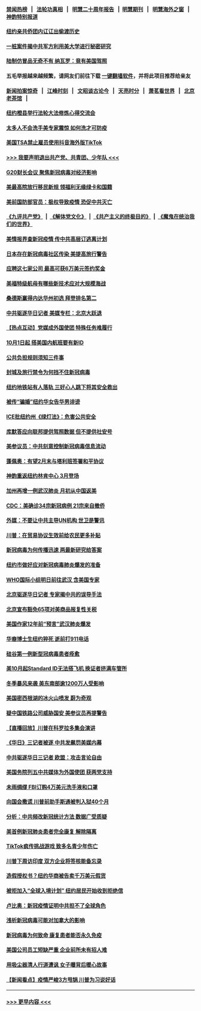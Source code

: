 #### [禁闻热榜](热点新闻.md?=0)  &nbsp;&nbsp;|&nbsp;&nbsp; [法轮功真相](https://github.com/gfw-breaker/truth/blob/master/README.md?=0) &nbsp;&nbsp;|&nbsp;&nbsp; [明慧二十周年报告](https://github.com/gfw-breaker/mh-reports/blob/master/README.md?=0) &nbsp;&nbsp;|&nbsp;&nbsp;[明慧期刊](https://github.com/gfw-breaker/mh-qikan) &nbsp;&nbsp;|&nbsp;&nbsp; [明慧海外之窗](https://github.com/gfw-breaker/mh-news/blob/master/README.md?=0) &nbsp;&nbsp;|&nbsp;&nbsp; [神韵特别报道](https://github.com/gfw-breaker/mh-news/blob/master/shenyun.md?=0)
#### [纽约亲共侨团内讧讧出偷渡历史](../pages/nsc412/n11891235.md?t=02241801) 
#### [一桩案件揭中共军方利用美大学进行秘密研究](../pages/nsc412/n11891206.md?t=02241801) 
#### [陆制仿冒品无奇不有 纳瓦罗：竟有美国驾照](../pages/nsc412/n11890953.md?t=02241801) 
#### 五毛举报越来越频繁，请网友们前往下载 [一键翻墙软件](https://github.com/gfw-breaker/ssr-accounts)，并将此项目推荐给亲友
#### [新闻拍案惊奇](https://github.com/gfw-breaker/banned-news/blob/master/pages/link4.md) &nbsp;&nbsp;|&nbsp;&nbsp; [江峰时刻](https://github.com/gfw-breaker/banned-news/blob/master/pages/link4.md) &nbsp;&nbsp;|&nbsp;&nbsp; [文昭谈古论今](https://github.com/gfw-breaker/banned-news/blob/master/pages/link4.md) &nbsp;&nbsp;|&nbsp;&nbsp; [天亮时分](https://github.com/gfw-breaker/banned-news/blob/master/pages/link4.md) &nbsp;&nbsp;|&nbsp;&nbsp; [萧茗看世界](https://github.com/gfw-breaker/banned-news/blob/master/pages/link4.md) &nbsp;&nbsp;|&nbsp;&nbsp; [北京老茶馆](https://github.com/gfw-breaker/banned-news/blob/master/pages/link4.md) &nbsp;&nbsp;|&nbsp;&nbsp; 
#### [纽约橙县举行法轮大法修炼心得交流会](../pages/nsc412/n11890760.md?t=02241801) 
#### [太多人不会洗手美专家震惊 如何洗才可防疫](../pages/nsc412/n11875866.md?t=02241801) 
#### [美国TSA禁止雇员使用抖音海外版TikTok](../pages/nsc412/n11890500.md?t=02241801) 
#### [>>> 我要声明退出共产党、共青团、少年队 <<<](https://github.com/begood0513/goodnews/blob/master/quit/letter.md) 
#### [G20财长会议 聚焦新冠病毒对经济影响](../pages/nsc412/n11890400.md?t=02241801) 
#### [美最高院放行移民新规 领福利无缘绿卡和国籍](../pages/nsc412/n11889500.md?t=02241801) 
#### [美前国防部官员：极权导致疫情 恐促中共灭亡](../pages/nsc412/n11889092.md?t=02241801) 
#### [《九评共产党》](https://github.com/begood0513/9ping.md/blob/master/README.md) &nbsp;|&nbsp; [《解体党文化》](../../../../jtdwh.md/blob/master/README.md)  &nbsp;|&nbsp; [《共产主义的终极目的》](../../../../gczydzjmd.md/blob/master/README.md) &nbsp;|&nbsp; [《魔鬼在统治我们的世界》](../../../../mgztzwmdsj.md/blob/master/README.md) 
#### [美情报界查新冠疫情 传中共高层订逃离计划](../pages/nsc412/n11888161.md?t=02241801) 
#### [日本存在新冠病毒社区传染 美提高旅行警告](../pages/nsc412/n11889917.md?t=02241801) 
#### [应聘这七家公司 最高可获6万美元签约奖金](../pages/nsc412/n11879446.md?t=02241801) 
#### [美福特级航母有哪些新技术应对大规模海战](../pages/nsc412/n11882087.md?t=02241801) 
#### [桑德斯赢得内达华州初选 拜登排名第二](../pages/nsc412/n11888760.md?t=02241801) 
#### [中共驱逐华日记者 美媒专栏：北京大跃退](../pages/nsc412/n11888453.md?t=02241801) 
#### [【热点互动】党媒成外国使团 特殊任务难履行](../pages/nsc412/n11888306.md?t=02241801) 
#### [10月1日起 搭美国内航班要有新ID](../pages/nsc412/n11888243.md?t=02241801) 
#### [公共负担规则须知三件事](../pages/nsc412/n11888123.md?t=02241801) 
#### [封城及旅行禁令为何挡不住新冠病毒](../pages/nsc412/n11888067.md?t=02241801) 
#### [纽约地铁站有人落轨   三好心人跳下将其安全救出](../pages/nsc412/n11888088.md?t=02241801) 
#### [被传“骗婚”纽约华女告华男诽谤](../pages/nsc412/n11887303.md?t=02241801) 
#### [ICE批纽约州《绿灯法》：危害公共安全](../pages/nsc412/n11887285.md?t=02241801) 
#### [库默答应向联邦提供驾照数据 但不提供社安号](../pages/nsc412/n11887269.md?t=02241801) 
#### [美参议员：中共刻意控制新冠病毒信息流动](../pages/nsc412/n11887949.md?t=02241801) 
#### [蓬佩奥：有望2月末与塔利班签署和平协议](../pages/nsc412/n11887248.md?t=02241801) 
#### [神韵重返纽约林肯中心 3月登场](../pages/nsc412/n11885013.md?t=02241801) 
#### [加州再增一例武汉肺炎 月初从中国返美](../pages/nsc412/n11886929.md?t=02241801) 
#### [CDC：美确诊34宗新冠病例 21宗来自撤侨](../pages/nsc412/n11886795.md?t=02241801) 
#### [外媒：不要让中共主导UN机构 世卫是警讯](../pages/nsc412/n11886401.md?t=02241801) 
#### [川普：在贸易协议生效前给农民更多补贴](../pages/nsc412/n11886549.md?t=02241801) 
#### [新冠病毒为何传播迅速 两最新研究给答案](../pages/nsc412/n11886505.md?t=02241801) 
#### [纽约市做好应对新冠病毒肺炎爆发的准备](../pages/nsc412/n11885019.md?t=02241801) 
#### [WHO国际小组明日前往武汉 含美国专家](../pages/nsc412/n11886380.md?t=02241801) 
#### [北京驱逐华日记者 专家揭中共的误导手法](../pages/nsc412/n11886124.md?t=02241801) 
#### [北京宣布豁免65项对美商品报复性关税](../pages/nsc412/n11885960.md?t=02241801) 
#### [美国作家12年前“预言”武汉肺炎爆发](../pages/nsc412/n11885487.md?t=02241801) 
#### [华裔博士生纽约猝死  逝前打911电话](../pages/nsc412/n11885007.md?t=02241801) 
#### [硅谷第一例新型冠病毒患者痊愈](../pages/nsc412/n11885163.md?t=02241801) 
#### [美10月起Standard ID无法搭飞机  换证者挤满车管所](../pages/nsc412/n11885036.md?t=02241801) 
#### [冬季暴风来袭 美东南部逾1200万人受影响](../pages/nsc412/n11884620.md?t=02241801) 
#### [美国密西根湖的冰火山喷发 蔚为奇观](../pages/nsc412/n11884842.md?t=02241801) 
#### [疑中国铁路公司威胁国安 美参议员再提警告](../pages/nsc412/n11884300.md?t=02241801) 
#### [【直播回放】川普在科罗拉多集会演讲](../pages/nsc412/n11883640.md?t=02241801) 
#### [《华日》三记者被逐 中共发飙罚美媒内幕](../pages/nsc412/n11884184.md?t=02241801) 
#### [中共驱逐华日三记者 欧盟：攻击言论自由](../pages/nsc412/n11884179.md?t=02241801) 
#### [美国务院列五中共媒体为外国使团 获两党支持](../pages/nsc412/n11883954.md?t=02241801) 
#### [未雨绸缪 FBI订购4万美元洗手液和口罩](../pages/nsc412/n11883960.md?t=02241801) 
#### [向国会撒谎 川普前助手斯通被判入狱40个月](../pages/nsc412/n11883930.md?t=02241801) 
#### [分析：中共频改新冠统计方法 数据广受质疑](../pages/nsc412/n11883875.md?t=02241801) 
#### [美首例新冠肺炎患者完全康复 解除隔离](../pages/nsc412/n11883754.md?t=02241801) 
#### [TikTok疯传挑战游戏 致多名青少年伤亡](../pages/nsc412/n11883598.md?t=02241801) 
#### [川普下周访印度 双方企业将签核能备忘录](../pages/nsc412/n11883604.md?t=02241801) 
#### [造假授权书？纽约华商被告卖千万美元假货](../pages/nsc412/n11882429.md?t=02241801) 
#### [被拒加入“全球入境计划”  纽约居民开始收到拒绝信](../pages/nsc412/n11882417.md?t=02241801) 
#### [卢比奥：新冠疫情证明中共担不了全球角色](../pages/nsc412/n11881340.md?t=02241801) 
#### [浅析新冠病毒可能对加拿大的影响](../pages/nsc412/n11879775.md?t=02241801) 
#### [新冠病毒为何致命 康复患者能否永久免疫](../pages/nsc412/n11881488.md?t=02241801) 
#### [美国公司员工短缺严重 企业前所未有招人难](../pages/nsc412/n11881792.md?t=02241801) 
#### [用吸尘器清人行道遭讽 女子曝背后暖心故事](../pages/nsc412/n11881702.md?t=02241801) 
#### [【新闻看点】疫情严峻3方甩锅 川普为习说好话](../pages/nsc412/n11881049.md?t=02241801) 

----
#### [ >>> 更早内容 <<< ](../indexes/nsc412-earlier.md)

